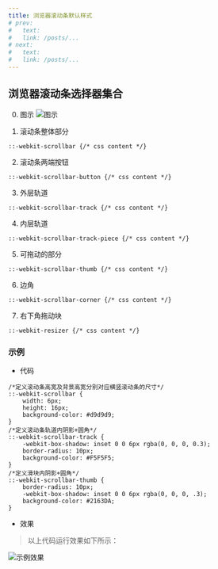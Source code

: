 ```yaml
---
title: 浏览器滚动条默认样式
# prev:
#   text: 
#   link: /posts/...
# next:
#   text: 
#   link: /posts/...
---
```


## 浏览器滚动条选择器集合

0. 图示
![图示](https://cdn.porridge.fun/blog/css/scrollbar.png)

1. 滚动条整体部分

``` css:no-line-numbers
::-webkit-scrollbar {/* css content */}
```

2. 滚动条两端按钮

``` css:no-line-numbers
::-webkit-scrollbar-button {/* css content */}
```

3. 外层轨道

``` css:no-line-numbers
::-webkit-scrollbar-track {/* css content */}
```

4. 内层轨道

``` css:no-line-numbers
::-webkit-scrollbar-track-piece {/* css content */}
```

5. 可拖动的部分

``` css:no-line-numbers
::-webkit-scrollbar-thumb {/* css content */}
```

6. 边角

``` css:no-line-numbers
::-webkit-scrollbar-corner {/* css content */}
```

7. 右下角拖动块

``` css:no-line-numbers
::-webkit-resizer {/* css content */}
```

### 示例

* 代码

``` css:no-line-numbers
/*定义滚动条高宽及背景高宽分别对应横竖滚动条的尺寸*/
::-webkit-scrollbar {
    width: 6px;
    height: 16px;
    background-color: #d9d9d9;
}
/*定义滚动条轨道内阴影+圆角*/
::-webkit-scrollbar-track {
    -webkit-box-shadow: inset 0 0 6px rgba(0, 0, 0, 0.3);
    border-radius: 10px;
    background-color: #F5F5F5;
}
/*定义滑块内阴影+圆角*/
::-webkit-scrollbar-thumb {
    border-radius: 10px;
    -webkit-box-shadow: inset 0 0 6px rgba(0, 0, 0, .3);
    background-color: #2163DA;
}
```

* 效果

> 以上代码运行效果如下所示：

![示例效果](https://cdn.porridge.fun/blog/css/scrollbars-sample.png$fix.water)
